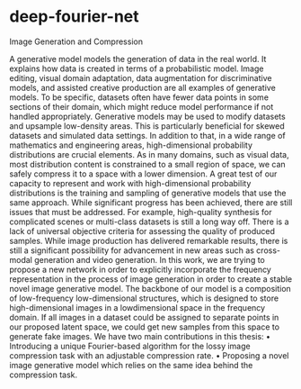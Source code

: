 # deep-fourier-net
Image Generation and Compression

A generative model models the generation of data in the real world. It explains how data
is created in terms of a probabilistic model. Image editing, visual domain adaptation, data
augmentation for discriminative models, and assisted creative production are all examples of
generative models. To be specific, datasets often have fewer data points in some sections of
their domain, which might reduce model performance if not handled appropriately. Generative
models may be used to modify datasets and upsample low-density areas. This is particularly
beneficial for skewed datasets and simulated data settings. In addition to that, in a wide range
of mathematics and engineering areas, high-dimensional probability distributions are crucial
elements. As in many domains, such as visual data, most distribution content is constrained
to a small region of space, we can safely compress it to a space with a lower dimension. A great
test of our capacity to represent and work with high-dimensional probability distributions is
the training and sampling of generative models that use the same approach. While significant
progress has been achieved, there are still issues that must be addressed. For example, 
high-quality synthesis for complicated scenes or multi-class datasets is still a long way off.
There is a lack of universal objective criteria for assessing the quality of produced samples.
While image production has delivered remarkable results, there is still a significant possibility
for advancement in new areas such as cross-modal generation and video generation. In
this work, we are trying to propose a new network in order to explicitly incorporate the
frequency representation in the process of image generation in order to create a stable novel
image generative model. The backbone of our model is a composition of low-frequency
low-dimensional structures, which is designed to store high-dimensional images in a lowdimensional
space in the frequency domain. If all images in a dataset could be assigned to
separate points in our proposed latent space, we could get new samples from this space to
generate fake images. We have two main contributions in this thesis:
• Introducing a unique Fourier-based algorithm for the lossy image compression task with
an adjustable compression rate.
• Proposing a novel image generative model which relies on the same idea behind the
compression task.
